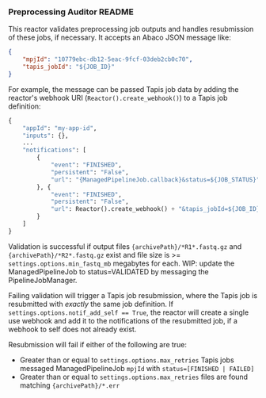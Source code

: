 ### Preprocessing Auditor README

This reactor validates preprocessing job outputs and handles resubmission of these jobs, if necessary. It accepts an Abaco JSON message like:

```json
{
    "mpjId": "10779ebc-db12-5eac-9fcf-03deb2cb0c70",
    "tapis_jobId": "${JOB_ID}"
}
```

For example, the message can be passed Tapis job data by adding the reactor's webhook URI (`Reactor().create_webhook()`) to a Tapis job definition:

```python
{
    "appId": "my-app-id",
    "inputs": {},
    ...
    "notifications": [
        {
            "event": "FINISHED",
            "persistent": "False",
            "url": "{ManagedPipelineJob.callback}&status=${JOB_STATUS}"
        }, {
            "event": "FINISHED",
            "persistent": "False",
            "url": Reactor().create_webhook() + "&tapis_jobId=${JOB_ID}&mpjId=10779ebc-db12-5eac-9fcf-03deb2cb0c70"
        }
    ]
}
```

Validation is successful if output files `{archivePath}/*R1*.fastq.gz` and `{archivePath}/*R2*.fastq.gz` exist and file size is >= `settings.options.min_fastq_mb` megabytes for each. WIP: update the ManagedPipelineJob to status=VALIDATED by messaging the PipelineJobManager.

Failing validation will trigger a Tapis job resubmission, where the Tapis job is resubmitted with *exactly* the same job definition. If `settings.options.notif_add_self == True`, the reactor will create a single use webhook and add it to the notifications of the resubmitted job, if a webhook to self does not already exist.

Resubmission will fail if either of the following are true:
- Greater than or equal to `settings.options.max_retries` Tapis jobs messaged ManagedPipelineJob `mpjId` with `status=[FINISHED | FAILED]`
- Greater than or equal to `settings.options.max_retries` files are found matching `{archivePath}/*.err`
